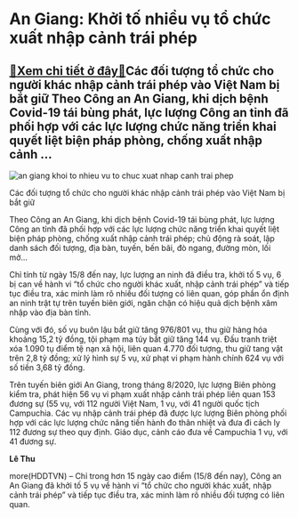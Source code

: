 An Giang: Khởi tố nhiều vụ tổ chức xuất nhập cảnh trái phép
===========================================================

[:gift:Xem chi tiết ở đây:gift:](https://hddtvn.com/an-giang-khoi-to-nhieu-vu-to-chuc-xuat-nhap-canh-trai-phep/)Các đối tượng tổ chức cho người khác nhập cảnh trái phép vào Việt Nam bị bắt giữ Theo Công an An Giang, khi dịch bệnh Covid-19 tái bùng phát, lực lượng Công an tỉnh đã phối hợp với các lực lượng chức năng triển khai quyết liệt biện pháp phòng, chống xuất nhập cảnh …
--------------------------------------------------------------------------------------------------------------------------------------------------------------------------------------------------------------------------------------------------------------------------





![an giang khoi to nhieu vu to chuc xuat nhap canh trai phep](https://hddtvn.com/wp-content/uploads/2021/01/0304_hon_1_thang_xoa_gan_250_vu_te_nan_xa_hoi3.jpg "An Giang: Khởi tố nhiều vụ tổ chức xuất nhập cảnh trái phép")


Các đối tượng tổ chức cho người khác nhập cảnh trái phép vào Việt Nam bị bắt giữ



Theo Công an An Giang, khi dịch bệnh Covid-19 tái bùng phát, lực lượng Công an tỉnh đã phối hợp với các lực lượng chức năng triển khai quyết liệt biện pháp phòng, chống xuất nhập cảnh trái phép; chủ động rà soát, lập danh sách đối tượng, địa bàn, tuyến, bến bãi, đò ngang, đường mòn, lối mở…


Chỉ tính từ ngày 15/8 đến nay, lực lượng an ninh đã điều tra, khởi tố 5 vụ, 6 bị can về hành vi “tổ chức cho người khác xuất, nhập cảnh trái phép” và tiếp tục điều tra, xác minh làm rõ nhiều đối tượng có liên quan, góp phần ổn định an ninh trật tự trên tuyến biên giới, ngăn chặn có hiệu quả dịch bệnh xâm nhập vào địa bàn tỉnh.


Cùng với đó, số vụ buôn lậu bắt giữ tăng 976/801 vụ, thu giữ hàng hóa khoảng 15,2 tỷ đồng, tội phạm ma túy bắt giữ tăng 144 vụ. Đấu tranh triệt xóa 1.090 tụ điểm tệ nạn xã hội, liên quan 4.770 đối tượng, thu giữ tang vật trên 2,8 tỷ đồng; xử lý hình sự 5 vụ, xử phạt vi phạm hành chính 624 vụ với số tiền 3,68 tỷ đồng.


Trên tuyến biên giới An Giang, trong tháng 8/2020, lực lượng Biên phòng kiểm tra, phát hiện 56 vụ vi phạm xuất nhập cảnh trái phép liên quan 153 đương sự (55 vụ, với 112 người Việt Nam, 1 vụ, với 41 người quốc tịch Campuchia. Các vụ nhập cảnh trái phép đã được lực lượng Biên phòng phối hợp với các lực lượng chức năng tiến hành đo thân nhiệt và đưa đi cách ly 112 đương sự theo quy định. Giáo dục, cảnh cáo đưa về Campuchia 1 vụ, với 41 đương sự.




**Lê Thu**



more(HDDTVN) – Chỉ trong hơn 15 ngày cao điểm (15/8 đến nay), Công an An Giang đã khởi tố 5 vụ về hành vi “tổ chức cho người khác xuất, nhập cảnh trái phép” và tiếp tục điều tra, xác minh làm rõ nhiều đối tượng có liên quan.

